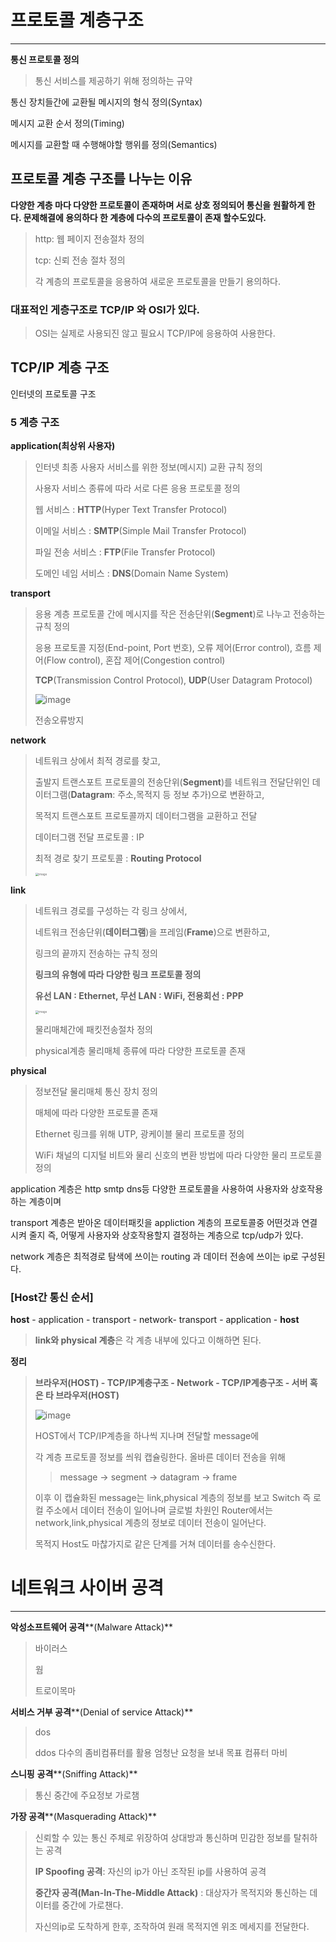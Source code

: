 # 프로토콜 계층구조

---

**통신 프로토콜 정의**

> 통신 서비스를 제공하기 위해 정의하는 규약

통신 장치들간에 교환될 메시지의 형식 정의(Syntax)

메시지 교환 순서 정의(Timing)

메시지를 교환할 때 수행해야할 행위를 정의(Semantics)



## 프로토콜 계층 구조를 나누는 이유



**다양한  계층 마다 다양한 프로토콜이 존재하며 서로 상호 정의되어 통신을 원활하게 한다. 문제해결에 용의하다 한 계층에 다수의 프로토콜이 존재 할수도있다.** 

> http: 웹 페이지 전송절차 정의
>
> tcp: 신뢰 전송 절차 정의
>
> 각 계층의 프로토콜을 응용하여 새로운 프로토콜을 만들기 용의하다.



### 대표적인 게층구조로 TCP/IP 와 OSI가 있다.

> OSI는 실제로 사용되진 않고 필요시 TCP/IP에 응용하여 사용한다.



## **TCP/IP** **계층 구조**

인터넷의 프로토콜 구조

### 5 계층 구조



**application(최상위 사용자)**

> 인터넷 최종 사용자 서비스를 위한 정보(메시지) 교환 규칙 정의
>
> 사용자 서비스 종류에 따라 서로 다른 응용 프로토콜 정의
>
> 웹 서비스 : **HTTP**(Hyper Text Transfer Protocol)
>
> 이메일 서비스 : **SMTP**(Simple Mail Transfer Protocol)
>
> 파일 전송 서비스 : **FTP**(File Transfer Protocol)
>
> 도메인 네임 서비스 : **DNS**(Domain Name System)

**transport**

> 응용 계층 프로토콜 간에 메시지를 작은 전송단위(**Segment**)로 나누고 전송하는 규칙 정의
>
> 응용 프로토콜 지정(End-point, Port 번호), 오류 제어(Error control), 흐름 제어(Flow control), 혼잡 제어(Congestion control)
>
> **TCP**(Transmission Control Protocol), **UDP**(User Datagram Protocol)
>
> ![image](https://user-images.githubusercontent.com/68331041/132158976-6c8b03a7-8568-4427-a1eb-aa4e3ab24cdf.png)
>
> 전송오류방지

**network**

>  네트워크 상에서 최적 경로를 찾고,
>
> 출발지 트랜스포트 프로토콜의 전송단위(**Segment**)를 네트워크 전달단위인 데이터그램(**Datagram**: 주소,목적지 등 정보 추가)으로 변환하고,
>
> 목적지 트랜스포트 프로토콜까지 데이터그램을 교환하고 전달
>
> 데이터그램 전달 프로토콜 : IP
>
> 최적 경로 찾기 프로토콜 : **Routing Protocol**
>
> <img src="https://user-images.githubusercontent.com/68331041/132159135-eed93be8-45ab-48ac-b550-6b693e45e34a.png" alt="image" style="zoom:33%;" />
>
> 

**link**

> 네트워크 경로를 구성하는 각 링크 상에서,
>
> 네트워크 전송단위(**데이터그램**)을 프레임(**Frame**)으로 변환하고,
>
> 링크의 끝까지 전송하는 규칙 정의
>
> **링크의 유형에 따라 다양한 링크 프로토콜 정의**
>
> **유선 LAN : Ethernet, 무선 LAN : WiFi, 전용회선 : PPP** 
>
> <img src="https://user-images.githubusercontent.com/68331041/132159421-0b8cbaf5-3340-4be8-ba03-142c5be8f684.png" alt="image" style="zoom:33%;" />
>
> 물리매체간에 패킷전송절차 정의
>
> physical계층 물리매체 종류에 따라 다양한 프로토콜 존재

**physical**

> 정보전달 물리매체 통신 장치 정의
>
> 매체에 따라 다양한 프로토콜 존재
>
> Ethernet 링크를 위해 UTP, 광케이블 물리 프로토콜 정의
>
> WiFi 채널의 디지털 비트와 물리 신호의 변환 방법에 따라 다양한 물리 프로토콜 정의



application 계층은 http smtp dns등 다양한 프로토콜을 사용하여 사용자와 상호작용하는 계층이며

transport 계층은 받아온 데이터패킷을 appliction 계층의 프로토콜중 어떤것과 연결시켜 줄지 즉, 어떻게 사용자와 상호작용할지 결정하는 계층으로 tcp/udp가 있다.

network 계층은 최적경로 탐색에 쓰이는 routing 과 데이터 전송에 쓰이는  ip로 구성된다.





### [Host간 통신 순서]

**host** - application - transport - network- transport - application - **host**

> **link와 physical 계층**은 각 계층 내부에 있다고 이해하면 된다.



**정리**

> **브라우저(HOST) - TCP/IP계층구조 - Network - TCP/IP계층구조 - 서버 혹은 타 브라우저(HOST)**
>
> ![image](https://user-images.githubusercontent.com/68331041/132160070-32edbd3b-083d-4c0b-84e3-e22babf91a3b.png)
>
> HOST에서 TCP/IP계층을 하나씩 지나며 전달할 message에
>
> 각 계층 프로토콜 정보를 씌워 캡슐링한다. 올바른 데이터 전송을 위해 
>
> >  message -> segment -> datagram -> frame 
>
> 이후 이 캡슐화된 message는 link,physical 계층의 정보를 보고 Switch 즉 로컬 주소에서 데이터 전송이 일어나며 글로벌 차원인 Router에서는 network,link,physical 계층의 정보로 데이터 전송이 일어난다.  
>
> 목적지 Host도 마찮가지로 같은 단계를 거쳐 데이터를 송수신한다.



# 네트워크 사이버 공격

---



**악성소프트웨어 공격****(Malware Attack)**

> 바이러스 
>
> 웜 
>
> 트로이목마

**서비스 거부 공격****(Denial of service Attack)**

> dos
>
> ddos 다수의 좀비컴퓨터를 활용 엄청난 요청을 보내 목표 컴퓨터 마비

**스니핑** **공격****(Sniffing Attack)**

> 통신 중간에 주요정보 가로챔

**가장 공격****(Masquerading Attack)**

> 신뢰할 수 있는 통신 주체로 위장하여 상대방과 통신하며 민감한 정보를 탈취하는 공격
>
> **IP Spoofing 공격**: 자신의 ip가 아닌 조작된 ip를 사용하여 공격
>
> **중간자 공격(Man-In-The-Middle Attack)** : 대상자가 목적지와 통신하는 데이터를 중간에 가로챈다.
>
> 자신의ip로 도착하게 한후, 조작하여 원래 목적지엔 위조 메세지를 전달한다.